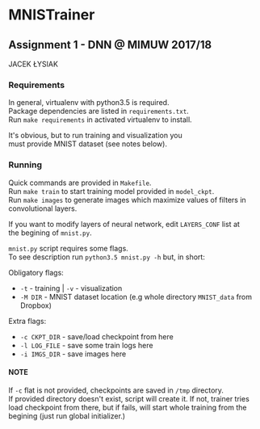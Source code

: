 # MNISTrainer
## Assignment 1 - DNN @ MIMUW 2017/18

JACEK ŁYSIAK

### Requirements

In general, virtualenv with python3.5 is required.  
Package dependencies are listed in `requirements.txt`.  
Run `make requirements` in activated virtualenv to install.  

It's obvious, but to run training and visualization you   
must provide MNIST dataset (see notes below).  


### Running

Quick commands are provided in `Makefile`.  
Run `make train` to start training model provided in `model_ckpt`.  
Run `make images` to generate images which maximize values of filters in   
convolutional layers.

If you want to modify layers of neural network, edit `LAYERS_CONF` list at  
the begining of `mnist.py`.  


`mnist.py` script requires some flags.  
To see description run `python3.5 mnist.py -h` but, in short:  

Obligatory flags: 
  * `-t` - training | `-v` - visualization
  * `-M DIR` - MNIST dataset location (e.g whole directory `MNIST_data` from Dropbox)  

Extra flags:
  * `-c CKPT_DIR` - save/load checkpoint from here
  * `-l LOG_FILE` - save some train logs here
  * `-i IMGS_DIR` - save images here

#### NOTE 
If `-c` flat is not provided, checkpoints are saved in `/tmp` directory.  
If provided directory doesn't exist, script will create it.
If not, trainer tries load checkpoint from there, but if fails,
will start whole training from the begining (just run global initializer.)


